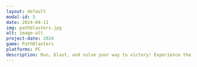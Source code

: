 ```yaml
---
layout: default
modal-id: 5
date: 2024-04-11
img: pathblasters.jpg
alt: image-alt
project-date: 2024
game: PathBlasters
platforms: PC
description: Run, blast, and solve your way to victory! Experience the rush of a colorful, fast-paced chase, solo or against a friend! Burst through the levels and up your score in this retro-inspired arcade setting. 
---
```

